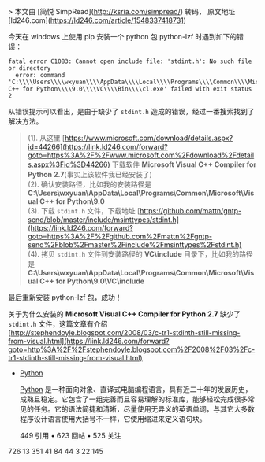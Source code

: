 \> 本文由 \[简悦 SimpRead\](http://ksria.com/simpread/) 转码， 原文地址 \[ld246.com\](https://ld246.com/article/1548337418731)

今天在 windows 上使用 pip 安装一个 python 包 python-lzf 时遇到如下的错误：

```
fatal error C1083: Cannot open include file: 'stdint.h': No such file or directory
  error: command 'C:\\\\Users\\\\wxyuan\\\\AppData\\\\Local\\\\Programs\\\\Common\\\\Microsoft\\\\Visual C++ for Python\\\\9.0\\\\VC\\\\Bin\\\\cl.exe' failed with exit status 2
```

从错误提示可以看出，是由于缺少了 `stdint.h` 造成的错误，经过一番搜索找到了解决方法。

> (1). 从这里 [https://www.microsoft.com/download/details.aspx?id=44266](https://link.ld246.com/forward?goto=https%3A%2F%2Fwww.microsoft.com%2Fdownload%2Fdetails.aspx%3Fid%3D44266) 下载软件 **Microsoft Visual C++ Compiler for Python 2.7**(事实上该软件我已经安装了)  
> (2). 确认安装路径，比如我的安装路径是 **C:\\Users\\wxyuan\\AppData\\Local\\Programs\\Common\\Microsoft\\Visual C++ for Python\\9.0**  
> (3). 下载 `stdint.h` 文件，下载地址 [https://github.com/mattn/gntp-send/blob/master/include/msinttypes/stdint.h](https://link.ld246.com/forward?goto=https%3A%2F%2Fgithub.com%2Fmattn%2Fgntp-send%2Fblob%2Fmaster%2Finclude%2Fmsinttypes%2Fstdint.h)  
> (4). 拷贝 `stdint.h` 文件到安装路径的 **VC\\include** 目录下，比如我的路径是 **C:\\Users\\wxyuan\\AppData\\Local\\Programs\\Common\\Microsoft\\Visual C++ for Python\\9.0\\VC\\include**

最后重新安装 python-lzf 包，成功！

关于为什么安装的 **Microsoft Visual C++ Compiler for Python 2.7** 缺少了 `stdint.h` 文件，这篇文章有介绍 [http://stephendoyle.blogspot.com/2008/03/c-tr1-stdinth-still-missing-from-visual.html](https://link.ld246.com/forward?goto=http%3A%2F%2Fstephendoyle.blogspot.com%2F2008%2F03%2Fc-tr1-stdinth-still-missing-from-visual.html)

*   [Python](https://ld246.com/tag/python)
    
    [Python](https://link.ld246.com/forward?goto=https%3A%2F%2Fwww.python.org) 是一种面向对象、直译式电脑编程语言，具有近二十年的发展历史，成熟且稳定。它包含了一组完善而且容易理解的标准库，能够轻松完成很多常见的任务。它的语法简捷和清晰，尽量使用无异义的英语单词，与其它大多数程序设计语言使用大括号不一样，它使用缩进来定义语句块。
    
    449 引用 • 623 回帖 • 525 关注
    

726 13 351 41 84 44 3 22 145